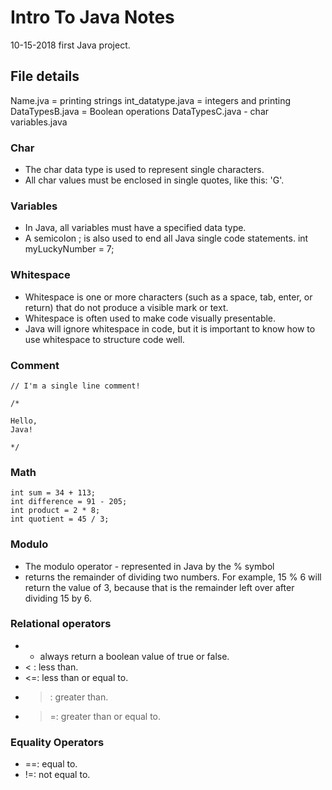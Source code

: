 # Intro To Java Notes
10-15-2018 first Java project.

## File details
Name.jva = printing strings
int_datatype.java = integers and printing
DataTypesB.java = Boolean operations
DataTypesC.java - char
variables.java

### Char
- The char data type is used to represent single characters. 
- All char values must be enclosed in single quotes, like this: 'G'.


### Variables
- In Java, all variables must have a specified data type.
- A semicolon ; is also used to end all Java single code statements. 
int myLuckyNumber = 7;


### Whitespace
- Whitespace is one or more characters (such as a space, tab, enter, or return) that do not produce a visible mark or text. 
- Whitespace is often used to make code visually presentable.
- Java will ignore whitespace in code, but it is important to know how to use whitespace to structure code well. 

### Comment
```
// I'm a single line comment!
```

```
/*

Hello, 
Java! 

*/
```
### Math
```
int sum = 34 + 113;
int difference = 91 - 205;
int product = 2 * 8; 
int quotient = 45 / 3;
```

### Modulo
- The modulo operator - represented in Java by the % symbol 
- returns the remainder of dividing two numbers.
For example, 15 % 6 will return the value of 3, because that is the remainder left over after dividing 15 by 6.

### Relational operators 
- -  always return a boolean value of true or false.
- < : less than.
- <=: less than or equal to.
- >: greater than.
- >=: greater than or equal to.

### Equality Operators
- ==: equal to.
- !=: not equal to.



